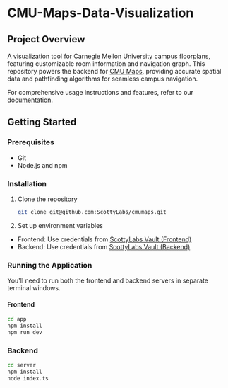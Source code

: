 # CMU-Maps-Data-Visualization

## Project Overview

A visualization tool for Carnegie Mellon University campus floorplans, featuring customizable room information and navigation graph. This repository powers the backend for [CMU Maps](https://github.com/scottylabs/cmumaps), providing accurate spatial data and pathfinding algorithms for seamless campus navigation.

For comprehensive usage instructions and features, refer to our [documentation](https://docs.google.com/document/d/1-cCIbMQp5eLcjvXO46XwQY86PnqABLn0Ts0VEIpT6AM/).

## Getting Started

### Prerequisites

- Git
- Node.js and npm

### Installation

1. Clone the repository

   ```zsh
   git clone git@github.com:ScottyLabs/cmumaps.git
   ```

2. Set up environment variables

- Frontend: Use credentials from [ScottyLabs Vault (Frontend)](https://vault.scottylabs.org/#/vault?organizationId=3ef62a20-29b9-4a0f-a745-50a8e6dc13ea&collectionId=6e348651-87b5-4124-85cb-2f0e48617b72&itemId=f28ca35c-6f3e-4679-b0e6-2edac8664aa6)
- Backend: Use credentials from [ScottyLabs Vault (Backend)](https://vault.scottylabs.org/#/vault?organizationId=3ef62a20-29b9-4a0f-a745-50a8e6dc13ea&collectionId=6e348651-87b5-4124-85cb-2f0e48617b72&itemId=06bf9947-fb94-402a-9a96-97c5ba196226)

### Running the Application

You'll need to run both the frontend and backend servers in separate terminal windows.

#### Frontend

```zsh
cd app
npm install
npm run dev
```

### Backend

```zsh
cd server
npm install
node index.ts
```
